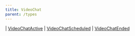 ```yaml
---
title: VideoChat
parent: /types
---
```


<div class="font-mono whitespace-pre"><span class="opacity-50">|</span> <a href="/gh/types/videochatactive"  >VideoChatActive</a>
<span class="opacity-50">|</span> <a href="/gh/types/videochatscheduled"  >VideoChatScheduled</a>
<span class="opacity-50">|</span> <a href="/gh/types/videochatended"  >VideoChatEnded</a></div>

